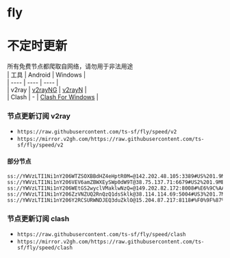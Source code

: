 # fly
# 不定时更新
所有免费节点都爬取自网络，请勿用于非法用途  
|  工具  | Android  | Windows  |  
|  ----  | ----   | ----  |  
| v2ray  | [v2rayNG](https://github.com/2dust/v2rayNG/releases) | [v2rayN](https://github.com/2dust/v2rayN/releases) |  
| Clash  | - | [Clash For Windows](https://github.com/2dust/clashN/releases) | 
  
### 节点更新订阅  v2ray
- `https://raw.githubusercontent.com/ts-sf/fly/speed/v2`  
- `https://mirror.v2gh.com/https://raw.githubusercontent.com/ts-sf/fly/speed/v2`  

#### 部分节点  
``` 
ss://YWVzLTI1Ni1nY206WTZSOXBBdHZ4eHptR0M=@142.202.48.105:3389#US%201.9MB%2Fs
ss://YWVzLTI1Ni1nY206VEV6amZBWXEySWp0dW9T@38.75.137.71:6679#US2%201.9MB%2Fs
ss://YWVzLTI1Ni1nY206WEtGS2wyclVMaklwNzQ=@149.202.82.172:8008#%E6%9C%AA%E7%9F%A52%201.7MB%2Fs
ss://YWVzLTI1Ni1nY206ZzVNZUQ2RnQzQ1dsSklk@38.114.114.69:5004#US3%201.7MB%2Fs
ss://YWVzLTI1Ni1nY206Y2RCSURWNDJEQ3duZklO@15.204.87.217:8118#%F0%9F%87%BA%F0%9F%87%B8US%E7%BE%8E%E5%9B%BD3%201007.4KB%2Fs
```
### 节点更新订阅  clash
- `https://raw.githubusercontent.com/ts-sf/fly/speed/clash`  
- `https://mirror.v2gh.com/https://raw.githubusercontent.com/ts-sf/fly/speed/clash`  


